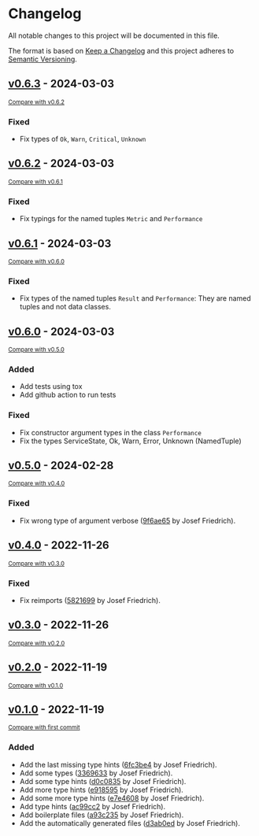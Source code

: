 # Changelog

All notable changes to this project will be documented in this file.

The format is based on [Keep a Changelog](http://keepachangelog.com/en/1.0.0/)
and this project adheres to [Semantic Versioning](http://semver.org/spec/v2.0.0.html).

## [v0.6.3](https://github.com/Josef-Friedrich/nagiosplugin-stubs/releases/tag/v0.6.3) - 2024-03-03

<small>[Compare with v0.6.2](https://github.com/Josef-Friedrich/nagiosplugin-stubs/compare/v0.6.2...v0.6.3)</small>

### Fixed

- Fix types of `Ok`, `Warn`, `Critical`, `Unknown`

## [v0.6.2](https://github.com/Josef-Friedrich/nagiosplugin-stubs/releases/tag/v0.6.2) - 2024-03-03

<small>[Compare with v0.6.1](https://github.com/Josef-Friedrich/nagiosplugin-stubs/compare/v0.6.1...v0.6.2)</small>

### Fixed

- Fix typings for the named tuples `Metric` and `Performance`

## [v0.6.1](https://github.com/Josef-Friedrich/nagiosplugin-stubs/releases/tag/v0.6.1) - 2024-03-03

<small>[Compare with v0.6.0](https://github.com/Josef-Friedrich/nagiosplugin-stubs/compare/v0.6.0...v0.6.1)</small>

### Fixed

- Fix types of the named tuples `Result` and `Performance`: They are named tuples and not data classes.

## [v0.6.0](https://github.com/Josef-Friedrich/nagiosplugin-stubs/releases/tag/v0.6.0) - 2024-03-03

<small>[Compare with v0.5.0](https://github.com/Josef-Friedrich/nagiosplugin-stubs/compare/v0.5.0...v0.6.0)</small>

### Added

- Add tests using tox
- Add github action to run tests

### Fixed

- Fix constructor argument types in the class `Performance`
- Fix the types ServiceState, Ok, Warn, Error, Unknown (NamedTuple)

## [v0.5.0](https://github.com/Josef-Friedrich/nagiosplugin-stubs/releases/tag/v0.5.0) - 2024-02-28

<small>[Compare with v0.4.0](https://github.com/Josef-Friedrich/nagiosplugin-stubs/compare/v0.4.0...v0.5.0)</small>

### Fixed

- Fix wrong type of argument verbose ([9f6ae65](https://github.com/Josef-Friedrich/nagiosplugin-stubs/commit/9f6ae65d657b82ce8b3e4c64832dabcbf196977b) by Josef Friedrich).

## [v0.4.0](https://github.com/Josef-Friedrich/nagiosplugin-stubs/releases/tag/v0.4.0) - 2022-11-26

<small>[Compare with v0.3.0](https://github.com/Josef-Friedrich/nagiosplugin-stubs/compare/v0.3.0...v0.4.0)</small>

### Fixed

- Fix reimports ([5821699](https://github.com/Josef-Friedrich/nagiosplugin-stubs/commit/5821699d0671e1e0c82d518101b7ce80b32ab58a) by Josef Friedrich).

## [v0.3.0](https://github.com/Josef-Friedrich/nagiosplugin-stubs/releases/tag/v0.3.0) - 2022-11-26

<small>[Compare with v0.2.0](https://github.com/Josef-Friedrich/nagiosplugin-stubs/compare/v0.2.0...v0.3.0)</small>

## [v0.2.0](https://github.com/Josef-Friedrich/nagiosplugin-stubs/releases/tag/v0.2.0) - 2022-11-19

<small>[Compare with v0.1.0](https://github.com/Josef-Friedrich/nagiosplugin-stubs/compare/v0.1.0...v0.2.0)</small>

## [v0.1.0](https://github.com/Josef-Friedrich/nagiosplugin-stubs/releases/tag/v0.1.0) - 2022-11-19

<small>[Compare with first commit](https://github.com/Josef-Friedrich/nagiosplugin-stubs/compare/3a1f1a7eb904fa2f2806335d3d592e563efc7abd...v0.1.0)</small>

### Added

- Add the last missing type hints ([6fc3be4](https://github.com/Josef-Friedrich/nagiosplugin-stubs/commit/6fc3be412f4688f4297702ff605a53c6c2da143e) by Josef Friedrich).
- Add some types ([3369633](https://github.com/Josef-Friedrich/nagiosplugin-stubs/commit/3369633c2c902d8c1c1a28d9c13956529bfc9dd0) by Josef Friedrich).
- Add some type hints ([d0c0835](https://github.com/Josef-Friedrich/nagiosplugin-stubs/commit/d0c0835476b5545a57612a9b2a0a620a8e77a977) by Josef Friedrich).
- Add more type hints ([e918595](https://github.com/Josef-Friedrich/nagiosplugin-stubs/commit/e9185951d3729699621b377b967db3479b9e8fd3) by Josef Friedrich).
- Add some more type hints ([e7e4608](https://github.com/Josef-Friedrich/nagiosplugin-stubs/commit/e7e4608c644eadacdd668280e0d14675813b1b00) by Josef Friedrich).
- Add type hints ([ac99cc2](https://github.com/Josef-Friedrich/nagiosplugin-stubs/commit/ac99cc27efaef6387a7ce268ce80622c9bdca0b2) by Josef Friedrich).
- Add boilerplate files ([a93c235](https://github.com/Josef-Friedrich/nagiosplugin-stubs/commit/a93c23574b9dc1c70f31cfd90490ece94d58c10c) by Josef Friedrich).
- Add the automatically generated files ([d3ab0ed](https://github.com/Josef-Friedrich/nagiosplugin-stubs/commit/d3ab0ed19b3984b7263b76dfe13fe7dfd8add113) by Josef Friedrich).
